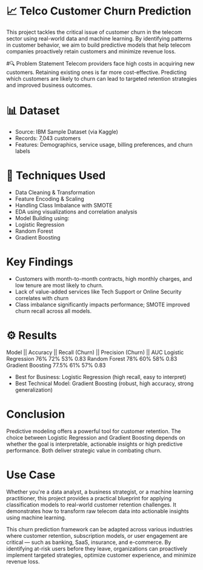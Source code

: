 # 📈 Telco Customer Churn Prediction
This project tackles the critical issue of customer churn in the telecom sector using real-world data and machine learning. By identifying patterns in customer behavior, we aim to build predictive models that help telecom companies proactively retain customers and minimize revenue loss.

#🔍 Problem Statement
Telecom providers face high costs in acquiring new customers. Retaining existing ones is far more cost-effective. Predicting which customers are likely to churn can lead to targeted retention strategies and improved business outcomes.

# 📊 Dataset
- Source: IBM Sample Dataset (via Kaggle)
- Records: 7,043 customers
- Features: Demographics, service usage, billing preferences, and churn labels

# 🧪 Techniques Used
- Data Cleaning & Transformation
- Feature Encoding & Scaling
- Handling Class Imbalance with SMOTE
- EDA using visualizations and correlation analysis
- Model Building using:
- Logistic Regression
- Random Forest
- Gradient Boosting

# Key Findings
- Customers with month-to-month contracts, high monthly charges, and low tenure are most likely to churn.
- Lack of value-added services like Tech Support or Online Security correlates with churn
- Class imbalance significantly impacts performance; SMOTE improved churn recall across all models.

 # ⚙️ Results
Model	           ||             Accuracy        ||     Recall (Churn)    ||   	Precision (Churn)   ||    	AUC
Logistic Regression	              76%	                      72%	                      53%	                 0.83
Random Forest	                    78%	                      60%	                      58%	                 0.83
Gradient Boosting	                77.5%	                    61%	                      57%	                 0.83

- Best for Business: Logistic Regression (high recall, easy to interpret)
- Best Technical Model: Gradient Boosting (robust, high accuracy, strong generalization)

# Conclusion
Predictive modeling offers a powerful tool for customer retention. The choice between Logistic Regression and Gradient Boosting depends on whether the goal is interpretable, actionable insights or high predictive performance. Both deliver strategic value in combating churn.

# Use Case
Whether you're a data analyst, a business strategist, or a machine learning practitioner, this project provides a practical blueprint for applying classification models to real-world customer retention challenges. It demonstrates how to transform raw telecom data into actionable insights using machine learning.

This churn prediction framework can be adapted across various industries where customer retention, subscription models, or user engagement are critical — such as banking, SaaS, insurance, and e-commerce. By identifying at-risk users before they leave, organizations can proactively implement targeted strategies, optimize customer experience, and minimize revenue loss.

